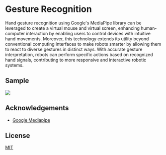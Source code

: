 
# Gesture Recognition

Hand gesture recognition using Google's MediaPipe library can be leveraged to create a virtual mouse and virtual screen, enhancing human-computer interaction by enabling users to control devices with intuitive hand movements. Moreover, this technology extends its utility beyond conventional computing interfaces to make robots smarter by allowing them to react to diverse gestures in distinct ways. With accurate gesture interpretation, robots can perform specific actions based on recognized hand signals, contributing to more responsive and interactive robotic systems.



## Sample
![](https://raw.githubusercontent.com/your-username/your-repository/main/path-to-your-gif.gif)




## Acknowledgements

 - [Google Mediapipe](https://github.com/google/mediapipe)






## License

[MIT](https://choosealicense.com/licenses/mit/)

